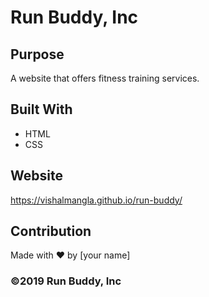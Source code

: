 # Run Buddy, Inc

## Purpose
A website that offers fitness training services. 

## Built With
* HTML
* CSS

## Website
https://vishalmangla.github.io/run-buddy/

## Contribution
Made with ❤️ by [your name]

### ©️2019 Run Buddy, Inc
